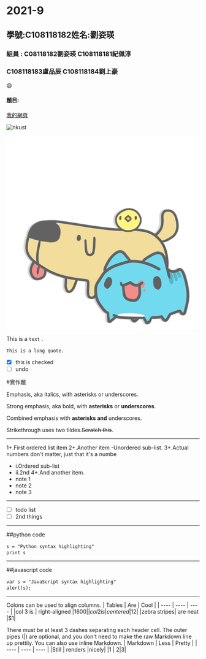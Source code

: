 # 2021-9

## 學號:C108118182姓名:劉姿瑛
### 組員 : C08118182劉姿瑛 C108118181紀佩淳
###           C108118183盧品辰 C108118184劉上豪
 😄 
#### 題目:

[我的網頁](https://www.nkust.edu.tw/)

![nkust](https://www.nkust.edu.tw/var/file/0/1000/img/513/182513897.png)

![capoo jpg](capoo.jpg "capoo")

This is a `text` .

```
This is a long quote.
```

- [x] this is checked
- [ ] undo

#實作題

Emphasis, aka italics, with asterisks or underscores.

Strong emphasis, aka bold, with **asterisks** or **underscores**.

Combined emphasis with **asterisks and** underscores.

Strikethrough uses two tildes.~~Scratch this~~.

- - -
1+.First ordered list item
2+.Another item
-Unordered sub-list.
3+.Actual numbers don't matter, just that it's a numbe
- i.Ordered sub-list
- ii.2nd
4+.And another item.
- note 1
- note 2
- note 3

- - -
- [ ] todo list
- [ ] 2nd things
- - -
##python code
```
s = "Python syntax highlighting"
print s
```

- - -
##javascript code
```
var s = "JavaScript syntax highlighting"
alert(s);
```
- - -
Colons can be used to align columns.
|  Tables   | Are  | Cool |
|  ----  | ----  | ----  |
|col 3 is | right-aligned |$1600|
| col 2 is  | centered |$12|
|zebra stripes|	are neat	|$1|

There must be at least 3 dashes separating each header cell.
The outer pipes (|) are optional, and you don't need to make the
raw Markdown line up prettily. You can also use inline Markdown.
|  Markdown   | Less  | Pretty |
|  ----  | ----  | ----  |
|Still | renders	 |nicely|
|1  | 2|3|

